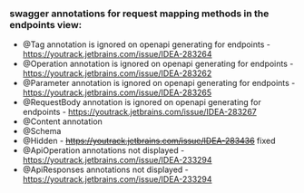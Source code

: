 ### swagger annotations for request mapping methods in the endpoints view:

- @Tag annotation is ignored on openapi generating for endpoints - https://youtrack.jetbrains.com/issue/IDEA-283264
- @Operation annotation is ignored on openapi generating for
  endpoints - https://youtrack.jetbrains.com/issue/IDEA-283262
- @Parameter annotation is ignored on openapi generating for
  endpoints - https://youtrack.jetbrains.com/issue/IDEA-283265
- @RequestBody annotation is ignored on openapi generating for
  endpoints - https://youtrack.jetbrains.com/issue/IDEA-283267
- @Content annotation
- @Schema
- @Hidden - ~~https://youtrack.jetbrains.com/issue/IDEA-283436~~ fixed
- @ApiOperation annotations not displayed - https://youtrack.jetbrains.com/issue/IDEA-233294
- @ApiResponses annotations not displayed - https://youtrack.jetbrains.com/issue/IDEA-233294